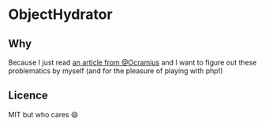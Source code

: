 # ObjectHydrator

## Why

Because I just read [an article from @Ocramius](http://ocramius.github.io/blog/doctrine-orm-optimization-hydration/) and I want to figure out these problematics by myself (and for the pleasure of playing with php!)

## Licence

MIT but who cares :smile:
